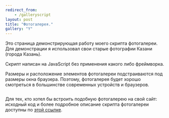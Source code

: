 ```yaml
---
redirect_from: 
    - /galleryscript
layout: post
title: "Фотогалерея."
gallery: "Y"
---
```


Это страница демонстрирующая работу моего скрипта фотогалереи. Для демонстрации я использовал свои старые фотографии Казани (города Казань).

Скрипт написан на JavaScript без применения какого либо фреймворка.

Размеры и расположение элементов фотогалереи подстраиваются под размеры окна браузера. Поэтому, фотогалерея будет хорошо смотреться в большинстве современных устройств и браузеров.

<div style="overflow: hidden;">
    <div id="gallery"></div>
</div>
<script src="/assets/images/posts/2024-galleryscript/images_list.js"></script>
<script>galleryCreate("gallery", images, "Фотографии Казани 2008 год.", zoomInImage);</script>

Для тех, кто хотел бы встроить подобную фотогалерею на свой сайт: исходный код и более подробное описание скрипта фотогалереи доступны по <a href="https://github.com/BigIskander/photo_gallery" target="_blank">этой ссылке</a>.
